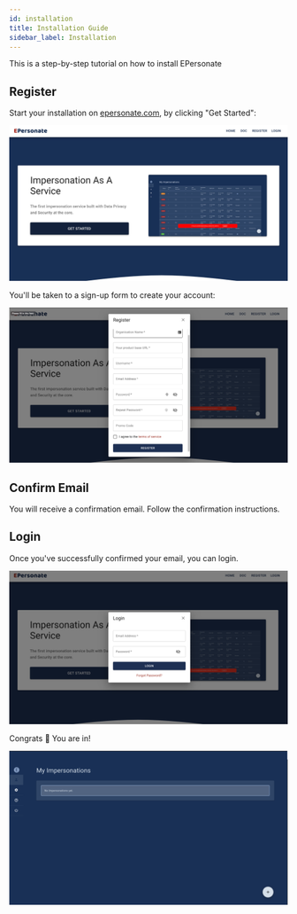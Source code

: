 ```yaml
---
id: installation
title: Installation Guide
sidebar_label: Installation
---
```


This is a step-by-step tutorial on how to install EPersonate

## Register

Start your installation on [epersonate.com](https://epersonate.com), by clicking "Get Started":

![register](/images/Installation_1.jpg)


You'll be taken to a sign-up form to create your account:


![register](/images/Installation_2.png)


## Confirm Email


You will receive a confirmation email. Follow the confirmation instructions.


## Login

Once you've successfully confirmed your email, you can login.

![register](/images/Installation_3.png)


Congrats 🥳 You are in!

![register](/images/Installation_4.png)
